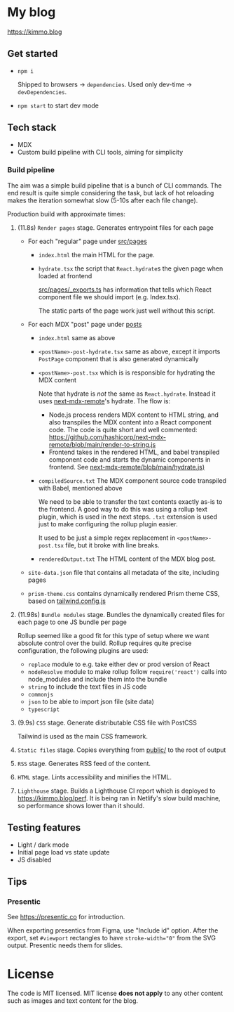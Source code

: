 # My blog

https://kimmo.blog



## Get started

* `npm i`

    Shipped to browsers -> `dependencies`.
    Used only dev-time -> `devDependencies`.

* `npm start` to start dev mode

## Tech stack

* MDX
* Custom build pipeline with CLI tools, aiming for simplicity


### Build pipeline

The aim was a simple build pipeline that is a bunch of CLI commands. The end result is quite simple considering the task, but lack of hot reloading makes the iteration somewhat slow (5-10s after each file change).

Production build with approximate times:

1. (11.8s) `Render pages` stage. Generates entrypoint files for each page

    * For each "regular" page under [src/pages](src/pages)
        * `index.html` the main HTML for the page.
        * `hydrate.tsx` the script that `React.hydrate`s the given page when loaded at frontend

            [src/pages/_exports.ts](src/pages/_exports.ts) has information that tells which
            React component file we should import (e.g. Index.tsx).

            The static parts of the page work just well without this script.

    * For each MDX "post" page under [posts](posts)
        * `index.html`  same as above
        * `<postName>-post-hydrate.tsx` same as above, except it imports `PostPage` component that is also generated dynamically
        * `<postName>-post.tsx` which is is responsible for hydrating the MDX content

            Note that hydrate is *not* the same as `React.hydrate`. Instead it uses [next-mdx-remote](https://github.com/hashicorp/next-mdx-remote/)'s
            hydrate. The flow is:

            * Node.js process renders MDX content to HTML string, and also transpiles the MDX content into a React component code. The code is quite short and well commented: https://github.com/hashicorp/next-mdx-remote/blob/main/render-to-string.js
            * Frontend takes in the rendered HTML, and babel transpiled component code and starts the dynamic components in frontend. See [next-mdx-remote/blob/main/hydrate.js)](https://github.com/hashicorp/next-mdx-remote/blob/main/hydrate.js)

        * `compiledSource.txt` The MDX component source code transpiled with Babel, mentioned above

            We need to be able to transfer the text contents exactly as-is to the frontend. A good way to do this
            was using a rollup text plugin, which is used in the next steps. `.txt` extension is used just to make
            configuring the rollup plugin easier.

            It used to be just a simple regex
            replacement in `<postName>-post.tsx` file, but it broke with line breaks.

        * `renderedOutput.txt` The HTML content of the MDX blog post.

    * `site-data.json` file that contains all metadata of the site, including pages
    * `prism-theme.css` contains dynamically rendered Prism theme CSS, based on [tailwind.config.js](tailwind.config.js)

1. (11.98s) `Bundle modules` stage. Bundles the dynamically created files for each page to one JS bundle per page

    Rollup seemed like a good fit for this type of setup where we want absolute
    control over the build. Rollup requires quite precise configuration, the following plugins are used:

    * `replace` module to e.g. take either dev or prod version of React
    * `nodeResolve` module to make rollup follow `require('react')` calls into node_modules and include them into the bundle
    * `string` to include the text files in JS code
    * `commonjs`
    * `json` to be able to import json file (site data)
    * `typescript`

1. (9.9s) `CSS` stage. Generate distributable CSS file with PostCSS

    Tailwind is used as the main CSS framework.

1. `Static files` stage. Copies everything from [public/](public/) to the root of output

1. `RSS` stage. Generates RSS feed of the content.

1. `HTML` stage. Lints accessibility and minifies the HTML.

1. `Lighthouse` stage. Builds a Lighthouse CI report which is deployed to https://kimmo.blog/perf. It is being ran in Netlify's slow build machine, so performance shows lower than it should.



## Testing features

* Light / dark mode
* Initial page load vs state update
* JS disabled


## Tips

### Presentic

See https://presentic.co for introduction.

When exporting presentics from Figma, use "Include id" option. After the export, set `#viewport` rectangles to have `stroke-width="0"` from the SVG output. Presentic needs them for slides.

# License

The code is MIT licensed. MIT license **does not apply** to any other content such as images and text content for the blog.
